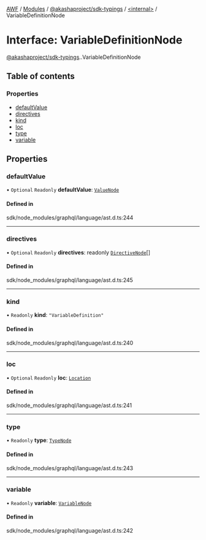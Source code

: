[AWF](../README.md) / [Modules](../modules.md) / [@akashaproject/sdk-typings](../modules/akashaproject_sdk_typings.md) / [<internal\>](../modules/akashaproject_sdk_typings._internal_.md) / VariableDefinitionNode

# Interface: VariableDefinitionNode

[@akashaproject/sdk-typings](../modules/akashaproject_sdk_typings.md).[<internal>](../modules/akashaproject_sdk_typings._internal_.md).VariableDefinitionNode

## Table of contents

### Properties

- [defaultValue](akashaproject_sdk_typings._internal_.VariableDefinitionNode.md#defaultvalue)
- [directives](akashaproject_sdk_typings._internal_.VariableDefinitionNode.md#directives)
- [kind](akashaproject_sdk_typings._internal_.VariableDefinitionNode.md#kind)
- [loc](akashaproject_sdk_typings._internal_.VariableDefinitionNode.md#loc)
- [type](akashaproject_sdk_typings._internal_.VariableDefinitionNode.md#type)
- [variable](akashaproject_sdk_typings._internal_.VariableDefinitionNode.md#variable)

## Properties

### defaultValue

• `Optional` `Readonly` **defaultValue**: [`ValueNode`](../modules/akashaproject_sdk_typings._internal_.md#valuenode)

#### Defined in

sdk/node_modules/graphql/language/ast.d.ts:244

___

### directives

• `Optional` `Readonly` **directives**: readonly [`DirectiveNode`](akashaproject_sdk_typings._internal_.DirectiveNode.md)[]

#### Defined in

sdk/node_modules/graphql/language/ast.d.ts:245

___

### kind

• `Readonly` **kind**: ``"VariableDefinition"``

#### Defined in

sdk/node_modules/graphql/language/ast.d.ts:240

___

### loc

• `Optional` `Readonly` **loc**: [`Location`](../classes/akashaproject_sdk_typings._internal_.Location.md)

#### Defined in

sdk/node_modules/graphql/language/ast.d.ts:241

___

### type

• `Readonly` **type**: [`TypeNode`](../modules/akashaproject_sdk_typings._internal_.md#typenode)

#### Defined in

sdk/node_modules/graphql/language/ast.d.ts:243

___

### variable

• `Readonly` **variable**: [`VariableNode`](akashaproject_sdk_typings._internal_.VariableNode.md)

#### Defined in

sdk/node_modules/graphql/language/ast.d.ts:242
